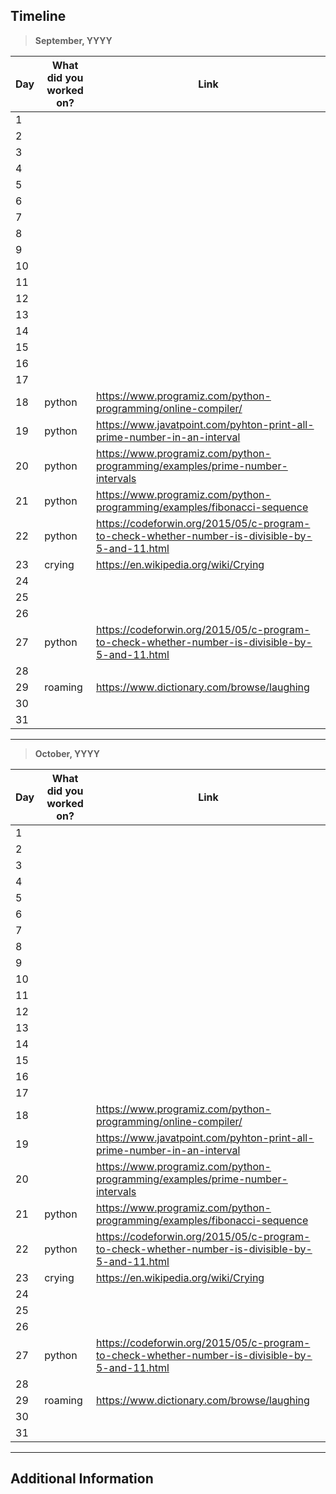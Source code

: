 ## Timeline

> **September, YYYY**

|Day|What did you worked on?|Link|
|-------|------|--------|
|1|||
|2|||
|3|||
|4|||
|5|||
|6|||
|7|||
|8|||
|9|||
|10|||
|11|||
|12|||
|13|||
|14|||
|15|||
|16|||
|17|||
|18|python|https://www.programiz.com/python-programming/online-compiler/|
|19|python|https://www.javatpoint.com/pyhton-print-all-prime-number-in-an-interval|
|20|python|https://www.programiz.com/python-programming/examples/prime-number-intervals|
|21|python|https://www.programiz.com/python-programming/examples/fibonacci-sequence|
|22|python|https://codeforwin.org/2015/05/c-program-to-check-whether-number-is-divisible-by-5-and-11.html|
|23|crying|https://en.wikipedia.org/wiki/Crying|
|24|||
|25|||
|26|||
|27|python|https://codeforwin.org/2015/05/c-program-to-check-whether-number-is-divisible-by-5-and-11.html|
|28|||
|29|roaming|https://www.dictionary.com/browse/laughing|
|30|||
|31|||

---

> **October, YYYY**

|Day|What did you worked on?|Link|
|-------|------|--------|
|1|||
|2|||
|3|||
|4|||
|5|||
|6|||
|7|||
|8|||
|9|||
|10|||
|11|||
|12|||
|13|||
|14|||
|15|||
|16|||
|17|||
|18||https://www.programiz.com/python-programming/online-compiler/|
|19||https://www.javatpoint.com/pyhton-print-all-prime-number-in-an-interval|
|20||https://www.programiz.com/python-programming/examples/prime-number-intervals|
|21|python|https://www.programiz.com/python-programming/examples/fibonacci-sequence|
|22|python|https://codeforwin.org/2015/05/c-program-to-check-whether-number-is-divisible-by-5-and-11.html|
|23|crying|https://en.wikipedia.org/wiki/Crying|
|24|||
|25|||
|26|||
|27|python|https://codeforwin.org/2015/05/c-program-to-check-whether-number-is-divisible-by-5-and-11.html|
|28|||
|29|roaming|https://www.dictionary.com/browse/laughing|
|30|||
|31|||



---



## Additional Information
